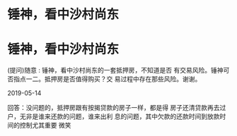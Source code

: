 # 锤神，看中沙村尚东

# 锤神，看中沙村尚东

(提问)随意 : 锤神，看中沙村尚东的一套抵押房，不知道是否 有交易风险。锤神可否指点一二。抵押房是否值得购买？交 易过程中存在那些风险。谢谢。

2019-05-14

回答：没问题的，抵押房跟有按揭贷款的房子一样，都是得 房子还清贷款再去过户，无非是谁来还款的问题，谁来出利 息的问题，其中欠款的还款时间到放款时间的控制尤其重要 微笑